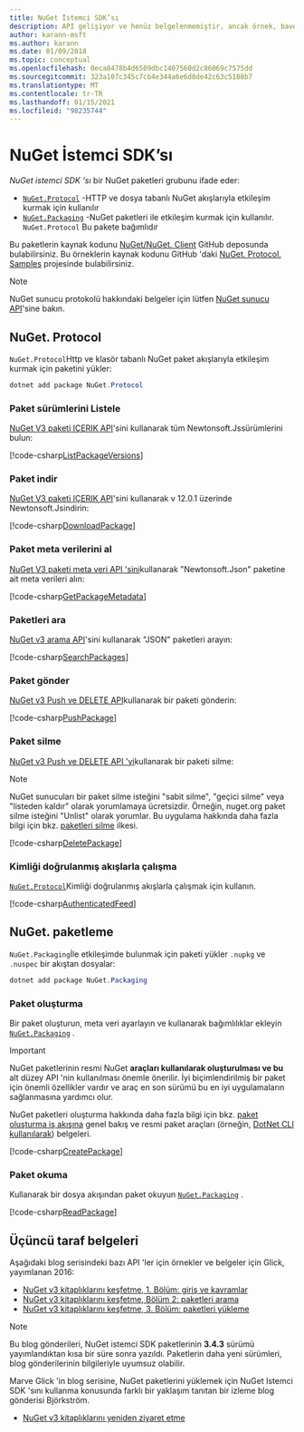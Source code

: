```yaml
---
title: NuGet İstemci SDK’sı
description: API gelişiyor ve henüz belgelenmemiştir, ancak örnek, bave Glick 'in blogundan bulunabilir.
author: karann-msft
ms.author: karann
ms.date: 01/09/2018
ms.topic: conceptual
ms.openlocfilehash: 0eca8478b4d6509dbc1407560d2c86069c7575dd
ms.sourcegitcommit: 323a107c345c7cb4e344a6e6d8de42c63c5188b7
ms.translationtype: MT
ms.contentlocale: tr-TR
ms.lasthandoff: 01/15/2021
ms.locfileid: "98235744"
---
```

# <a name="nuget-client-sdk"></a>NuGet İstemci SDK’sı

*NuGet istemci SDK 'sı* bir NuGet paketleri grubunu ifade eder:

* [`NuGet.Protocol`](https://www.nuget.org/packages/NuGet.Protocol) -HTTP ve dosya tabanlı NuGet akışlarıyla etkileşim kurmak için kullanılır
* [`NuGet.Packaging`](https://www.nuget.org/packages/NuGet.Packaging) -NuGet paketleri ile etkileşim kurmak için kullanılır. `NuGet.Protocol` Bu pakete bağımlıdır

Bu paketlerin kaynak kodunu [NuGet/NuGet. Client](https://github.com/NuGet/NuGet.Client) GitHub deposunda bulabilirsiniz.
Bu örneklerin kaynak kodunu GitHub 'daki [NuGet. Protocol. Samples](https://github.com/NuGet/Samples/tree/master/NuGetProtocolSamples) projesinde bulabilirsiniz.

> [!Note]
> NuGet sunucu protokolü hakkındaki belgeler için lütfen [NuGet sunucu API](~/api/overview.md)'sine bakın.

## <a name="nugetprotocol"></a>NuGet. Protocol

`NuGet.Protocol`Http ve klasör tabanlı NuGet paket akışlarıyla etkileşim kurmak için paketini yükler:

```ps1
dotnet add package NuGet.Protocol
```

### <a name="list-package-versions"></a>Paket sürümlerini Listele

[NuGet V3 paketi IÇERIK API](../api/package-base-address-resource.md#enumerate-package-versions)'sini kullanarak tüm Newtonsoft.Jssürümlerini bulun:

[!code-csharp[ListPackageVersions](~/../nuget-samples/NuGetProtocolSamples/Program.cs?name=ListPackageVersions)]

### <a name="download-a-package"></a>Paket indir

[NuGet V3 paketi IÇERIK API](../api/package-base-address-resource.md)'sini kullanarak v 12.0.1 üzerinde Newtonsoft.Jsindirin:

[!code-csharp[DownloadPackage](~/../nuget-samples/NuGetProtocolSamples/Program.cs?name=DownloadPackage)]

### <a name="get-package-metadata"></a>Paket meta verilerini al

[NuGet V3 paketi meta veri API 'sini](../api/registration-base-url-resource.md)kullanarak "Newtonsoft.Json" paketine ait meta verileri alın:

[!code-csharp[GetPackageMetadata](~/../nuget-samples/NuGetProtocolSamples/Program.cs?name=GetPackageMetadata)]

### <a name="search-packages"></a>Paketleri ara

[NuGet v3 arama API](../api/search-query-service-resource.md)'sini kullanarak "JSON" paketleri arayın:

[!code-csharp[SearchPackages](~/../nuget-samples/NuGetProtocolSamples/Program.cs?name=SearchPackages)]

### <a name="push-a-package"></a>Paket gönder

[NuGet v3 Push ve DELETE API](../api/package-publish-resource.md)kullanarak bir paketi gönderin:

[!code-csharp[PushPackage](~/../nuget-samples/NuGetProtocolSamples/Program.cs?name=PushPackage)]

### <a name="delete-a-package"></a>Paket silme

[NuGet v3 Push ve DELETE API 'yi](../api/package-publish-resource.md)kullanarak bir paketi silme:

> [!Note]
> NuGet sunucuları bir paket silme isteğini "sabit silme", "geçici silme" veya "listeden kaldır" olarak yorumlamaya ücretsizdir.
> Örneğin, nuget.org paket silme isteğini "Unlist" olarak yorumlar. Bu uygulama hakkında daha fazla bilgi için bkz. [paketleri silme](../nuget-org/policies/deleting-packages.md) ilkesi.

[!code-csharp[DeletePackage](~/../nuget-samples/NuGetProtocolSamples/Program.cs?name=DeletePackage)]

### <a name="work-with-authenticated-feeds"></a>Kimliği doğrulanmış akışlarla çalışma

[`NuGet.Protocol`](https://www.nuget.org/packages/NuGet.Protocol)Kimliği doğrulanmış akışlarla çalışmak için kullanın.

[!code-csharp[AuthenticatedFeed](~/../nuget-samples/NuGetProtocolSamples/Program.cs?name=AuthenticatedFeed)]

## <a name="nugetpackaging"></a>NuGet. paketleme

`NuGet.Packaging`İle etkileşimde bulunmak için paketi yükler `.nupkg` ve `.nuspec` bir akıştan dosyalar:

```ps1
dotnet add package NuGet.Packaging
```

### <a name="create-a-package"></a>Paket oluşturma

Bir paket oluşturun, meta veri ayarlayın ve kullanarak bağımlılıklar ekleyin [`NuGet.Packaging`](https://www.nuget.org/packages/NuGet.Packaging) .

> [!IMPORTANT]
> NuGet paketlerinin resmi NuGet **araçları kullanılarak oluşturulması ve bu** alt düzey API 'nin kullanılması önemle önerilir. İyi biçimlendirilmiş bir paket için önemli özellikler vardır ve araç en son sürümü bu en iyi uygulamaların sağlanmasına yardımcı olur.
> 
> NuGet paketleri oluşturma hakkında daha fazla bilgi için bkz. [paket oluşturma iş akışına](../create-packages/overview-and-workflow.md) genel bakış ve resmi paket araçları (örneğin, [DotNet CLI kullanılarak](../create-packages/creating-a-package-dotnet-cli.md)) belgeleri.

[!code-csharp[CreatePackage](~/../nuget-samples/NuGetProtocolSamples/Program.cs?name=CreatePackage)]

### <a name="read-a-package"></a>Paket okuma

Kullanarak bir dosya akışından paket okuyun [`NuGet.Packaging`](https://www.nuget.org/packages/NuGet.Packaging) .

[!code-csharp[ReadPackage](~/../nuget-samples/NuGetProtocolSamples/Program.cs?name=ReadPackage)]

## <a name="third-party-documentation"></a>Üçüncü taraf belgeleri

Aşağıdaki blog serisindeki bazı API 'ler için örnekler ve belgeler için Glick, yayımlanan 2016:

- [NuGet v3 kitaplıklarını keşfetme, 1. Bölüm: giriş ve kavramlar](http://daveaglick.com/posts/exploring-the-nuget-v3-libraries-part-1)
- [NuGet v3 kitaplıklarını keşfetme, Bölüm 2: paketleri arama](http://daveaglick.com/posts/exploring-the-nuget-v3-libraries-part-2)
- [NuGet v3 kitaplıklarını keşfetme, 3. Bölüm: paketleri yükleme](http://daveaglick.com/posts/exploring-the-nuget-v3-libraries-part-3)

> [!Note]
> Bu blog gönderileri, NuGet istemci SDK paketlerinin **3.4.3** sürümü yayımlandıktan kısa bir süre sonra yazıldı.
> Paketlerin daha yeni sürümleri, blog gönderilerinin bilgileriyle uyumsuz olabilir.

Marve Glick 'in blog serisine, NuGet paketlerini yüklemek için NuGet Istemci SDK 'sını kullanma konusunda farklı bir yaklaşım tanıtan bir izleme blog gönderisi Björkström.

- [NuGet v3 kitaplıklarını yeniden ziyaret etme](https://martinbjorkstrom.com/posts/2018-09-19-revisiting-nuget-client-libraries)
